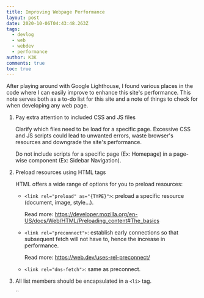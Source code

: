 ```yaml
---
title: Improving Webpage Performance
layout: post
date: 2020-10-06T04:43:48.263Z
tags:
  - devlog
  - web
  - webdev
  - performance
author: K3K
comments: true
toc: true
---
```

After playing around with Google Lighthouse, I found various places in the code where I can easily improve to enhance this site's performance. This note serves both as a to-do list for this site and a note of things to check for when developing any web page.

1. Pay extra attention to included CSS and JS files

   Clarify which files need to be load for a specific page. Excessive CSS and JS scripts could lead to unwanted errors, waste browser's resources and downgrade the site's performance.

   Do not include scripts for a specific page (Ex: Homepage) in a page-wise component (Ex: Sidebar Navigation).
2. Preload resources using HTML <link> tags

   HTML offers a wide range of options for you to preload resources:

   * `<link rel="preload" as="{TYPE}">`: preload a specific resource (document, image, style...).

     Read more: <https://developer.mozilla.org/en-US/docs/Web/HTML/Preloading_content#The_basics>
   * `<link rel="preconnect">`: establish early connections so that subsequent fetch will not have to, hence the increase in performance.

     Read more: <https://web.dev/uses-rel-preconnect/>
   * `<link rel="dns-fetch">`: same as preconnect.
3. All list members should be encapsulated in a `<li>` tag.

   ``